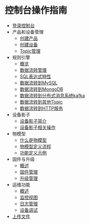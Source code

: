 # 控制台操作指南

* [登录控制台](iot/uiot-core/console_guide/chek_in)
* 产品和设备管理
  * [创建产品](iot/uiot-core/console_guide/product_device/create_products)
  * [创建设备](iot/uiot-core/console_guide/product_device/create_devcies)
  * [Topic管理](iot/uiot-core/console_guide/product_device/topic)
* 规则引擎
  * [概览](iot/uiot-core/console_guide/ruleengine/what_is_ruleegngine)
  * [数据流转管理](iot/uiot-core/console_guide/ruleengine/data_forwarding)
  * [SQL表达式特性](iot/uiot-core/console_guide/ruleengine/sql_statements)
  * [数据流转到MySQL](iot/uiot-core/console_guide/ruleengine/forward_data_to_mysql)
  * [数据流转到MongoDB](iot/uiot-core/console_guide/ruleengine/forward_data_to_mongodb)
  * [数据流转到分布式消息系统kafka](iot/uiot-core/console_guide/ruleengine/forward_data_to_kafka)
  * [数据流转到其他Topic](iot/uiot-core/console_guide/ruleengine/forward_data_to_topic)
  * [数据流转到HTTP服务](iot/uiot-core/console_guide/ruleengine/forward_data_to_http)
* 设备影子
  * [设备影子简介](iot/uiot-core/console_guide/device_shadow/waht_is_deviceshadow)
  * [设备影子相关操作](iot/uiot-core/console_guide/device_shadow/operation_guide)
* 物模型
  * [什么是物模型](iot/uiot-core/console_guide/thingmode/what_is_thingmode)
  * [物模型定义流程](iot/uiot-core/console_guide/thingmode/thingmode_guide)
  * [功能定义示例](iot/uiot-core/console_guide/thingmode/operation_example)
* 固件与升级
  * [概述](iot/uiot-core/console_guide/ota/what_is_ota)
  * [固件管理](iot/uiot-core/console_guide/ota/firmware_management)
  * [升级管理](iot/uiot-core/console_guide/ota/firmware_update)
* 运维功能
  * [概述](iot/uiot-core/console_guide/monitoring_maintenance/monitoring_maintenance_introduction)
  * [监控视图](iot/uiot-core/console_guide/monitoring_maintenance/monitor)
  * [日志管理](iot/uiot-core/console_guide/monitoring_maintenance/log)
  * [设备调试](iot/uiot-core/console_guide/monitoring_maintenance/online_debug)
* [上传文件](iot/uiot-core/console_guide/uploadfile)

